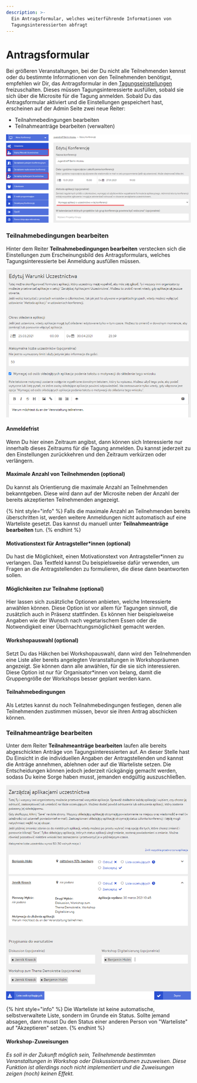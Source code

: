 ```yaml
---
description: >-
  Ein Antragsformular, welches weiterführende Informationen von
  Tagungsinteressierten abfragt
---
```


# Antragsformular

Bei größeren Veranstaltungen, bei der Du nicht alle Teilnehmenden kennst oder du bestimmte Informationen von den Teilnehmenden benötigst, empfehlen wir Dir, das Antragsformular in den [Tagungseinstellungen](../start/) freizuschalten. Dieses müssen Tagungsinteressierte ausfüllen, sobald sie sich über die Microsite für die Tagung anmelden. Sobald Du das Antragsformular aktiviert und die Einstellungen gespeichert hast, erscheinen auf der Admin Seite zwei neue Reiter:

* Teilnahmebedingungen bearbeiten
* Teilnahmeanträge bearbeiten \(verwalten\)

![Aktivieren der Teilnahmeantr&#xE4;ge in den Einstellungen](../../.gitbook/assets/adminseite_pol%20%281%29.png)

### Teilnahmebedingungen bearbeiten

Hinter dem Reiter **Teilnahmebedingungen bearbeiten** verstecken sich die Einstellungen zum Erscheinungsbild des Antragsformulars, welches Tagungsinteressierte bei Anmeldung ausfüllen müssen.

![Ausschnitt aus den Einstellungen des Anmeldeformulars](../../.gitbook/assets/teilnahmeantrag_pol.png)

#### Anmeldefrist

Wenn Du hier einen Zeitraum angibst, dann können sich Interessierte nur innerhalb dieses Zeitraums für die Tagung anmelden. Du kannst jederzeit zu den Einstellungen zurückkehren und den Zeitraum verkürzen oder verlängern.

#### Maximale Anzahl von Teilnehmenden \(optional\)

Du kannst als Orientierung die maximale Anzahl an Teilnehmenden bekanntgeben. Diese wird dann auf der Microsite neben der Anzahl der bereits akzeptierten Teilnehmenden angezeigt. 

{% hint style="info" %}
Falls die maximale Anzahl an Teilnehmenden bereits überschritten ist, werden weitere Anmeldungen nicht automatisch auf eine Warteliste gesetzt. Das kannst du manuell unter **Teilnahmeanträge bearbeiten** tun.
{% endhint %}

#### Motivationstext für Antragsteller\*innen **\(optional\)**

Du hast die Möglichkeit, einen Motivationstext von Antragsteller\*innen zu verlangen. Das Textfeld kannst Du beispielsweise dafür verwenden, um Fragen an die Antragstellenden zu formulieren, die diese dann beantworten sollen.

#### Möglichkeiten zur Teilnahme \(optional\)

Hier lassen sich zusätzliche Optionen anbieten, welche Interessierte  anwählen können. Diese Option ist vor allem für Tagungen sinnvoll, die zusätzlich auch in Präsenz stattfinden. Es können hier beispielsweise Angaben wie der Wunsch nach vegetarischem Essen oder die Notwendigkeit einer Übernachtungsmöglichkeit gemacht werden. 

#### Workshopauswahl \(optional\)

Setzt Du das Häkchen bei Workshopauswahl, dann wird den Teilnehmenden eine Liste aller bereits angelegten Veranstaltungen in Workshopräumen angezeigt. Sie können dann alle anwählen, für die sie sich interessieren. Diese Option ist nur für Organisator\*innen von belang, damit die Gruppengröße der Workshops besser geplant werden kann.

#### Teilnahmebedingungen

Als Letztes kannst du noch Teilnahmebedingungen festlegen, denen alle Teilnehmenden zustimmen müssen, bevor sie ihren Antrag abschicken können.

### Teilnahmeanträge bearbeiten

Unter dem Reiter **Teilnahmeanträge bearbeiten** laufen alle bereits abgeschickten Anträge von Tagungsinteressierten auf. An dieser Stelle hast Du Einsicht in die individuellen Angaben der Antragstellenden und kannst die Anträge annehmen, ablehnen oder auf die Warteliste setzen. Die Entscheidungen können jedoch jederzeit rückgängig gemacht werden, sodass Du keine Sorge haben musst, jemanden endgültig auszuschließen.

![](../../.gitbook/assets/teilnehmerantraegebearbeiten_pol.png)

{% hint style="info" %}
Die Warteliste ist keine automatische, selbstverwaltete Liste, sondern im Grunde ein Status. Sollte jemand absagen, dann musst Du den Status einer anderen Person von "Warteliste" auf "Akzeptieren" setzen.
{% endhint %}

#### Workshop-Zuweisungen

_Es soll in der Zukunft möglich sein, Teilnehmende bestimmten Veranstaltungen in Workshop oder Diskussionsräumen zuzuweisen. Diese Funktion ist allerdings noch nicht implementiert und die Zuweisungen zeigen \(noch\) keinen Effekt._

